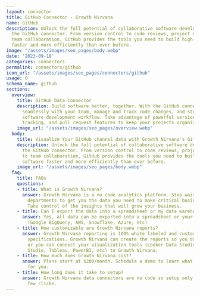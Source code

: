 ```yaml
---
layout: connector
title: GitHub Connector - Growth Nirvana
name: GitHub
description: Unlock the full potential of collaborative software development with
  the GitHub connector. From version control to code reviews, project management to
  team collaboration, GitHub provides the tools you need to build high-quality software
  faster and more efficiently than ever before.
image: "/assets/images/seo_pages/body.webp"
date: '2023-09-18'
categories: connectors
permalink: connectors/github
icon_url: "/assets/images/seo_pages/connectors/github"
usage: 0
schema_name: github
sections:
  overview:
    title: GitHub Data Connector
    description: Build software better, together. With the GitHub connector, collaborate
      seamlessly with your team, manage and track code changes, and streamline your
      software development workflow. Take advantage of powerful version control, issue
      tracking, and pull request features to keep your projects organized and efficient.
    image_url: "/assets/images/seo_pages/overview.webp"
  body:
    title: Visualize Your GitHub channel data with Growth Nirvana's GitHub Connector
    description: Unlock the full potential of collaborative software development with
      the GitHub connector. From version control to code reviews, project management
      to team collaboration, GitHub provides the tools you need to build high-quality
      software faster and more efficiently than ever before.
    image_url: "/assets/images/seo_pages/body.webp"
  faq:
    title: FAQs
    questions:
    - title: What is Growth Nirvana?
      answer: Growth Nirvana is a no code analytics platform. Stop waiting for other
        departments to get you the data you need to make critical business decisions.
        Take control of the insights that will grow your business.
    - title: Can I export the data into a spreadsheet or my data warehouse?
      answer: Yes, all data can be exported into a spreadsheet or your data warehouse
        (Google BigQuery, AWS, Snowflake, Azure, etc)
    - title: How customizable are Growth Nirvana reports?
      answer: Growth Nirvana reporting is 100% white labeled and customized to your
        specifications. Growth Nirvana can create the reports so you don’t have to
        or you can connect your visualization tools (Looker Data Studio/Google Data
        Studio, Tableau, PowerBI, etc) to Growth Nirvana.
    - title: How much does Growth Nirvana cost?
      answer: Plans start at $200/month. Schedule a demo to learn what plan is best
        for you.
    - title: How long does it take to setup?
      answer: Growth Nirvana data connectors are no code so setup only requires a
        few clicks.
---
```

